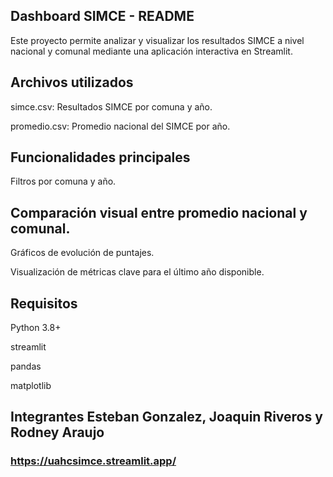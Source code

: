 ## Dashboard SIMCE - README
Este proyecto permite analizar y visualizar los resultados SIMCE a nivel nacional y comunal mediante una aplicación interactiva en Streamlit.

## Archivos utilizados
simce.csv: Resultados SIMCE por comuna y año.

promedio.csv: Promedio nacional del SIMCE por año.

## Funcionalidades principales
Filtros por comuna y año.

## Comparación visual entre promedio nacional y comunal.

Gráficos de evolución de puntajes.

Visualización de métricas clave para el último año disponible.

## Requisitos
Python 3.8+

streamlit

pandas

matplotlib

## Integrantes Esteban Gonzalez, Joaquin Riveros y Rodney Araujo

### https://uahcsimce.streamlit.app/
